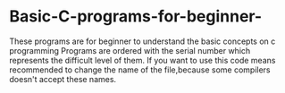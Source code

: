 # Basic-C-programs-for-beginner-
These programs are for beginner to understand the basic concepts on c programming 
Programs are ordered with the serial number which represents the difficult level of them.
If you want to use this code means recommended to change the name of the file,because some compilers doesn't accept these names.
